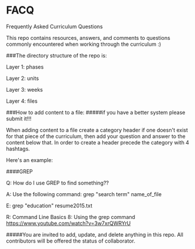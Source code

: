 # FACQ
Frequently Asked Curriculum Questions

This repo contains resources, answers, and comments to questions
commonly encountered when working through the curriculum :)

###The directory structure of the repo is:

Layer 1: phases

Layer 2: units

Layer 3: weeks

Layer 4: files


###How to add content to a file:
#####if you have a better system please submit it!!! 

When adding content to a file create a category header if one doesn't exist for that piece of the curriculum, then add your question and answer to the content below that. In order to create a header precede the category with 4 hashtags.

Here's an example:

####GREP

Q: How do I use GREP to find something??

A: Use the following command: grep "search term" name_of_file

E: grep "education" resume2015.txt

R: Command Line Basics 8: Using the grep command https://www.youtube.com/watch?v=3w7xrQWRYrU

#####You are invited to add, update, and delete anything in this repo. All contributors will be offered the status of collaborator. 
